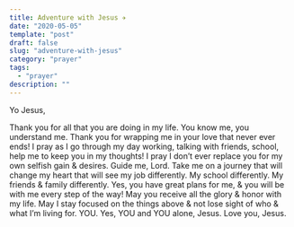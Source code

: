 ```yaml
---
title: Adventure with Jesus ✈️
date: "2020-05-05"
template: "post"
draft: false
slug: "adventure-with-jesus"
category: "prayer"
tags:
  - "prayer"
description: ""
---
```


Yo Jesus,

Thank you for all that you are doing in my life. You know me, you understand me. Thank you for wrapping me in your love that never ever ends! I pray as I go through my day working, talking with friends, school, help me to keep you in my thoughts! I pray I don’t ever replace you for my own selfish gain & desires. Guide me, Lord. Take me on a journey that will change my heart that will see my job differently. My school differently. My friends & family differently. Yes, you have great plans for me, & you will be with me every step of the way! May you receive all the glory & honor with my life. May I stay focused on the things above & not lose sight of who & what I’m living for. YOU. Yes, YOU and YOU alone, Jesus. Love you, Jesus.